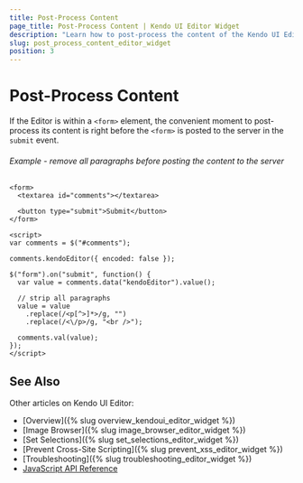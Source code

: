 ```yaml
---
title: Post-Process Content
page_title: Post-Process Content | Kendo UI Editor Widget
description: "Learn how to post-process the content of the Kendo UI Editor widget so it fits your needs."
slug: post_process_content_editor_widget
position: 3
---
```


# Post-Process Content

If the Editor is within a `<form>` element, the convenient moment to post-process its content is right before the `<form>` is posted to the server in the `submit` event.

###### Example - remove all paragraphs before posting the content to the server

    <form>
      <textarea id="comments"></textarea>

      <button type="submit">Submit</button>
    </form>

    <script>
    var comments = $("#comments");

    comments.kendoEditor({ encoded: false });

    $("form").on("submit", function() {
      var value = comments.data("kendoEditor").value();

      // strip all paragraphs
      value = value
        .replace(/<p[^>]*>/g, "")
        .replace(/<\/p>/g, "<br />");

      comments.val(value);
    });
    </script>

## See Also

Other articles on Kendo UI Editor:

* [Overview]({% slug overview_kendoui_editor_widget %})
* [Image Browser]({% slug image_browser_editor_widget %})
* [Set Selections]({% slug set_selections_editor_widget %})
* [Prevent Cross-Site Scripting]({% slug prevent_xss_editor_widget %})
* [Troubleshooting]({% slug troubleshooting_editor_widget %})
* [JavaScript API Reference](/api/javascript/ui/editor)